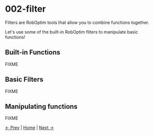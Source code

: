 002-filter
==========

Filters are RobOptim tools that allow you to combine functions together.

Let's use some of the built-in RobOptim filters to manipulate basic functions!


Built-in Functions
------------------

FIXME

Basic Filters
-------------

FIXME

Manipulating functions
----------------------

FIXME



[← Prev][ex1] | [Home][main] | [Next →][ex3]

 [main]: https://github.com/roboptim/roboptim-tutorial/
 [ex1]: https://github.com/roboptim/roboptim-tutorial/tree/master/src/001-function
 [ex3]: https://github.com/roboptim/roboptim-tutorial/tree/master/src/003-hs71
